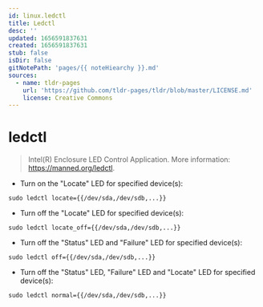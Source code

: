 ```yaml
---
id: linux.ledctl
title: Ledctl
desc: ''
updated: 1656591837631
created: 1656591837631
stub: false
isDir: false
gitNotePath: 'pages/{{ noteHiearchy }}.md'
sources:
  - name: tldr-pages
    url: 'https://github.com/tldr-pages/tldr/blob/master/LICENSE.md'
    license: Creative Commons
---
```

# ledctl

> Intel(R) Enclosure LED Control Application.
> More information: <https://manned.org/ledctl>.

- Turn on the "Locate" LED for specified device(s):

`sudo ledctl locate={{/dev/sda,/dev/sdb,...}}`

- Turn off the "Locate" LED for specified device(s):

`sudo ledctl locate_off={{/dev/sda,/dev/sdb,...}}`

- Turn off the "Status" LED and "Failure" LED for specified device(s):

`sudo ledctl off={{/dev/sda,/dev/sdb,...}}`

- Turn off the "Status" LED, "Failure" LED and "Locate" LED for specified device(s):

`sudo ledctl normal={{/dev/sda,/dev/sdb,...}}`


